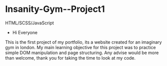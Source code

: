 # Insanity-Gym--Project1
HTML/SCSS/JavaScript

- Hi Everyone

This is the first project of my portfolio, its a website created for an imaginary gym in london. My main learning objective for this project was to practice simple DOM manipulation and page structuring. Any advise would be more than welcome, thank you for taking the time to look at my code.
